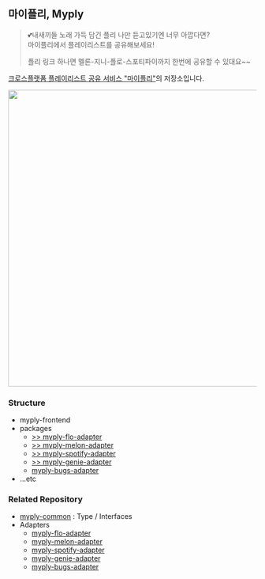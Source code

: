 ## 마이플리, Myply
> 💕내새끼들 노래 가득 담긴 플리 나만 듣고있기엔 너무 아깝다면?   
> 마이플리에서 플레이리스트를 공유해보세요!   
> 
> 플리 링크 하나면 멜론-지니-플로-스포티파이까지 한번에 공유할 수 있대요~~

[크로스플랫폼 플레이리스트 공유 서비스 "마이플리"](https://myply.rycont.ninja/)의 저장소입니다.

<img src="https://user-images.githubusercontent.com/35295182/149927763-304a7510-e646-4074-bf70-73fde09d062d.png" width="600">


### Structure
- myply-frontend
- packages
  - [>> myply-flo-adapter](https://github.com/rycont/myply-flo-adapter/)
  - [>> myply-melon-adapter](https://github.com/rycont/myply-melon-adapter/)
  - [>> myply-spotify-adapter](https://github.com/rycont/myply-spotify-adapter/)
  - [>> myply-genie-adapter](https://github.com/rycont/myply-genie-adapter/)
  - [myply-bugs-adapter](https://github.com/rycont/myply-bugs-adapter)
- ...etc

### Related Repository
- [myply-common](https://github.com/rycont/myply-common/) : Type / Interfaces
- Adapters
  - [myply-flo-adapter](https://github.com/rycont/myply-flo-adapter/)
  - [myply-melon-adapter](https://github.com/rycont/myply-melon-adapter/)
  - [myply-spotify-adapter](https://github.com/rycont/myply-spotify-adapter/)
  - [myply-genie-adapter](https://github.com/rycont/myply-genie-adapter/)
  - [myply-bugs-adapter](https://github.com/rycont/myply-bugs-adapter)
